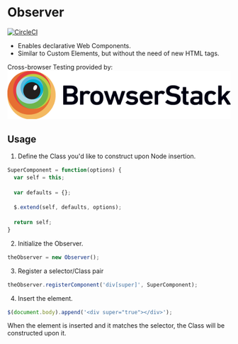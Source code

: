 # Observer

[![CircleCI](https://circleci.com/gh/justingeeslin/observer.svg?style=svg)](https://circleci.com/gh/justingeeslin/observer)

* Enables declarative Web Components.
* Similar to Custom Elements, but without the need of new HTML tags.

Cross-browser Testing provided by:
<br>
<a href="https://browserstack.com">
![BrowserStack Logo](https://github.com/justingeeslin/observer/blob/master/docs/Browserstack-logo@2x.png?raw=true)
</a>

## Usage
1. Define the Class you'd like to construct upon Node insertion.

```js
SuperComponent = function(options) {
  var self = this;

  var defaults = {};

  $.extend(self, defaults, options);

  return self;
}
```

2. Initialize the Observer.
```js
theObserver = new Observer();
```

3. Register a selector/Class pair
```js
theObserver.registerComponent('div[super]', SuperComponent);
```

4. Insert the element.
```js
$(document.body).append('<div super="true"></div>');
```

 When the element is inserted and it matches the selector, the Class will be constructed upon it.
